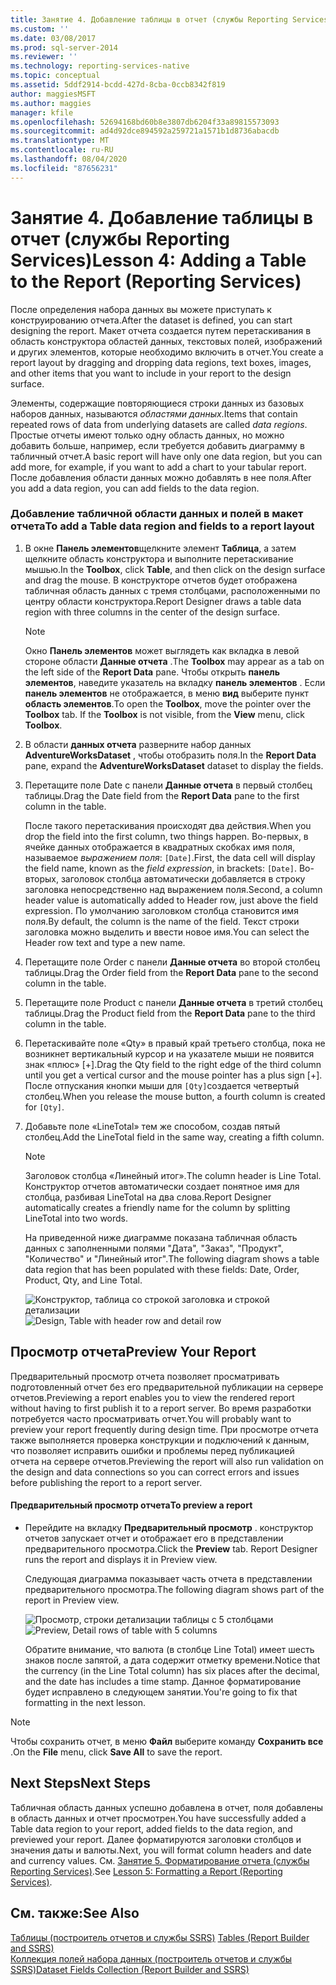 ```yaml
---
title: Занятие 4. Добавление таблицы в отчет (службы Reporting Services) | Документы Майкрософт
ms.custom: ''
ms.date: 03/08/2017
ms.prod: sql-server-2014
ms.reviewer: ''
ms.technology: reporting-services-native
ms.topic: conceptual
ms.assetid: 5ddf2914-bcdd-427d-8cba-0ccb8342f819
author: maggiesMSFT
ms.author: maggies
manager: kfile
ms.openlocfilehash: 52694168bd60b8e3807db6204f33a89815573093
ms.sourcegitcommit: ad4d92dce894592a259721a1571b1d8736abacdb
ms.translationtype: MT
ms.contentlocale: ru-RU
ms.lasthandoff: 08/04/2020
ms.locfileid: "87656231"
---
```

# <a name="lesson-4-adding-a-table-to-the-report-reporting-services"></a><span data-ttu-id="1fc7b-102">Занятие 4. Добавление таблицы в отчет (службы Reporting Services)</span><span class="sxs-lookup"><span data-stu-id="1fc7b-102">Lesson 4: Adding a Table to the Report (Reporting Services)</span></span>
  <span data-ttu-id="1fc7b-103">После определения набора данных вы можете приступать к конструированию отчета.</span><span class="sxs-lookup"><span data-stu-id="1fc7b-103">After the dataset is defined, you can start designing the report.</span></span> <span data-ttu-id="1fc7b-104">Макет отчета создается путем перетаскивания в область конструктора областей данных, текстовых полей, изображений и других элементов, которые необходимо включить в отчет.</span><span class="sxs-lookup"><span data-stu-id="1fc7b-104">You create a report layout by dragging and dropping data regions, text boxes, images, and other items that you want to include in your report to the design surface.</span></span>  
  
 <span data-ttu-id="1fc7b-105">Элементы, содержащие повторяющиеся строки данных из базовых наборов данных, называются *областями данных*.</span><span class="sxs-lookup"><span data-stu-id="1fc7b-105">Items that contain repeated rows of data from underlying datasets are called *data regions*.</span></span> <span data-ttu-id="1fc7b-106">Простые отчеты имеют только одну область данных, но можно добавить больше, например, если требуется добавить диаграмму в табличный отчет.</span><span class="sxs-lookup"><span data-stu-id="1fc7b-106">A basic report will have only one data region, but you can add more, for example, if you want to add a chart to your tabular report.</span></span> <span data-ttu-id="1fc7b-107">После добавления области данных можно добавлять в нее поля.</span><span class="sxs-lookup"><span data-stu-id="1fc7b-107">After you add a data region, you can add fields to the data region.</span></span>  
  
### <a name="to-add-a-table-data-region-and-fields-to-a-report-layout"></a><span data-ttu-id="1fc7b-108">Добавление табличной области данных и полей в макет отчета</span><span class="sxs-lookup"><span data-stu-id="1fc7b-108">To add a Table data region and fields to a report layout</span></span>  
  
1.  <span data-ttu-id="1fc7b-109">В окне **Панель элементов**щелкните элемент **Таблица**, а затем щелкните область конструктора и выполните перетаскивание мышью.</span><span class="sxs-lookup"><span data-stu-id="1fc7b-109">In the **Toolbox**, click **Table**, and then click on the design surface and drag the mouse.</span></span> <span data-ttu-id="1fc7b-110">В конструкторе отчетов будет отображена табличная область данных с тремя столбцами, расположенными по центру области конструктора.</span><span class="sxs-lookup"><span data-stu-id="1fc7b-110">Report Designer draws a table data region with three columns in the center of the design surface.</span></span>  
  
    > [!NOTE]  
    >  <span data-ttu-id="1fc7b-111">Окно **Панель элементов** может выглядеть как вкладка в левой стороне области **Данные отчета** .</span><span class="sxs-lookup"><span data-stu-id="1fc7b-111">The **Toolbox** may appear as a tab on the left side of the **Report Data** pane.</span></span> <span data-ttu-id="1fc7b-112">Чтобы открыть **панель элементов**, наведите указатель на вкладку **панель элементов** . Если **панель элементов** не отображается, в меню **вид** выберите пункт **область элементов**.</span><span class="sxs-lookup"><span data-stu-id="1fc7b-112">To open the **Toolbox**, move the pointer over the **Toolbox** tab. If the **Toolbox** is not visible, from the **View** menu, click **Toolbox**.</span></span>  
  
2.  <span data-ttu-id="1fc7b-113">В области **данных отчета** разверните набор данных **AdventureWorksDataset** , чтобы отобразить поля.</span><span class="sxs-lookup"><span data-stu-id="1fc7b-113">In the **Report Data** pane, expand the **AdventureWorksDataset** dataset to display the fields.</span></span>  
  
3.  <span data-ttu-id="1fc7b-114">Перетащите поле Date с панели **Данные отчета** в первый столбец таблицы.</span><span class="sxs-lookup"><span data-stu-id="1fc7b-114">Drag the Date field from the **Report Data** pane to the first column in the table.</span></span>  
  
     <span data-ttu-id="1fc7b-115">После такого перетаскивания происходят два действия.</span><span class="sxs-lookup"><span data-stu-id="1fc7b-115">When you drop the field into the first column, two things happen.</span></span> <span data-ttu-id="1fc7b-116">Во-первых, в ячейке данных отображается в квадратных скобках имя поля, называемое *выражением поля*: `[Date]`.</span><span class="sxs-lookup"><span data-stu-id="1fc7b-116">First, the data cell will display the field name, known as the *field expression*, in brackets: `[Date]`.</span></span> <span data-ttu-id="1fc7b-117">Во-вторых, заголовок столбца автоматически добавляется в строку заголовка непосредственно над выражением поля.</span><span class="sxs-lookup"><span data-stu-id="1fc7b-117">Second, a column header value is automatically added to Header row, just above the field expression.</span></span> <span data-ttu-id="1fc7b-118">По умолчанию заголовком столбца становится имя поля.</span><span class="sxs-lookup"><span data-stu-id="1fc7b-118">By default, the column is the name of the field.</span></span> <span data-ttu-id="1fc7b-119">Текст строки заголовка можно выделить и ввести новое имя.</span><span class="sxs-lookup"><span data-stu-id="1fc7b-119">You can select the Header row text and type a new name.</span></span>  
  
4.  <span data-ttu-id="1fc7b-120">Перетащите поле Order с панели **Данные отчета** во второй столбец таблицы.</span><span class="sxs-lookup"><span data-stu-id="1fc7b-120">Drag the Order field from the **Report Data** pane to the second column in the table.</span></span>  
  
5.  <span data-ttu-id="1fc7b-121">Перетащите поле Product с панели **Данные отчета** в третий столбец таблицы.</span><span class="sxs-lookup"><span data-stu-id="1fc7b-121">Drag the Product field from the **Report Data** pane to the third column in the table.</span></span>  
  
6.  <span data-ttu-id="1fc7b-122">Перетаскивайте поле «Qty» в правый край третьего столбца, пока не возникнет вертикальный курсор и на указателе мыши не появится знак «плюс» [+].</span><span class="sxs-lookup"><span data-stu-id="1fc7b-122">Drag the Qty field to the right edge of the third column until you get a vertical cursor and the mouse pointer has a plus sign [+].</span></span> <span data-ttu-id="1fc7b-123">После отпускания кнопки мыши для `[Qty]`создается четвертый столбец.</span><span class="sxs-lookup"><span data-stu-id="1fc7b-123">When you release the mouse button, a fourth column is created for `[Qty]`.</span></span>  
  
7.  <span data-ttu-id="1fc7b-124">Добавьте поле «LineTotal» тем же способом, создав пятый столбец.</span><span class="sxs-lookup"><span data-stu-id="1fc7b-124">Add the LineTotal field in the same way, creating a fifth column.</span></span>  
  
    > [!NOTE]  
    >  <span data-ttu-id="1fc7b-125">Заголовок столбца «Линейный итог».</span><span class="sxs-lookup"><span data-stu-id="1fc7b-125">The column header is Line Total.</span></span> <span data-ttu-id="1fc7b-126">Конструктор отчетов автоматически создает понятное имя для столбца, разбивая LineTotal на два слова.</span><span class="sxs-lookup"><span data-stu-id="1fc7b-126">Report Designer automatically creates a friendly name for the column by splitting LineTotal into two words.</span></span>  
  
     <span data-ttu-id="1fc7b-127">На приведенной ниже диаграмме показана табличная область данных с заполненными полями "Дата", "Заказ", "Продукт", "Количество" и "Линейный итог".</span><span class="sxs-lookup"><span data-stu-id="1fc7b-127">The following diagram shows a table data region that has been populated with these fields: Date, Order, Product, Qty, and Line Total.</span></span>  
  
     <span data-ttu-id="1fc7b-128">![Конструктор, таблица со строкой заголовка и строкой детализации](../../2014/tutorials/media/rs-basictabledetailsdesign.gif "Конструктор, таблица со строкой заголовка и строкой детализации")</span><span class="sxs-lookup"><span data-stu-id="1fc7b-128">![Design, Table with header row and detail row](../../2014/tutorials/media/rs-basictabledetailsdesign.gif "Design, Table with header row and detail row")</span></span>  
  
## <a name="preview-your-report"></a><span data-ttu-id="1fc7b-129">Просмотр отчета</span><span class="sxs-lookup"><span data-stu-id="1fc7b-129">Preview Your Report</span></span>  
 <span data-ttu-id="1fc7b-130">Предварительный просмотр отчета позволяет просматривать подготовленный отчет без его предварительной публикации на сервере отчетов.</span><span class="sxs-lookup"><span data-stu-id="1fc7b-130">Previewing a report enables you to view the rendered report without having to first publish it to a report server.</span></span> <span data-ttu-id="1fc7b-131">Во время разработки потребуется часто просматривать отчет.</span><span class="sxs-lookup"><span data-stu-id="1fc7b-131">You will probably want to preview your report frequently during design time.</span></span> <span data-ttu-id="1fc7b-132">При просмотре отчета также выполняется проверка конструкции и подключений к данным, что позволяет исправить ошибки и проблемы перед публикацией отчета на сервере отчетов.</span><span class="sxs-lookup"><span data-stu-id="1fc7b-132">Previewing the report will also run validation on the design and data connections so you can correct errors and issues before publishing the report to a report server.</span></span>  
  
#### <a name="to-preview-a-report"></a><span data-ttu-id="1fc7b-133">Предварительный просмотр отчета</span><span class="sxs-lookup"><span data-stu-id="1fc7b-133">To preview a report</span></span>  
  
-   <span data-ttu-id="1fc7b-134">Перейдите на вкладку **Предварительный просмотр** . конструктор отчетов запускает отчет и отображает его в представлении предварительного просмотра.</span><span class="sxs-lookup"><span data-stu-id="1fc7b-134">Click the **Preview** tab. Report Designer runs the report and displays it in Preview view.</span></span>  
  
     <span data-ttu-id="1fc7b-135">Следующая диаграмма показывает часть отчета в представлении предварительного просмотра.</span><span class="sxs-lookup"><span data-stu-id="1fc7b-135">The following diagram shows part of the report in Preview view.</span></span>  
  
     <span data-ttu-id="1fc7b-136">![Просмотр, строки детализации таблицы с 5 столбцами](../../2014/tutorials/media/rs-basictabledetailspreview.gif "Просмотр, строки детализации таблицы с 5 столбцами")</span><span class="sxs-lookup"><span data-stu-id="1fc7b-136">![Preview, Detail rows of table with 5 columns](../../2014/tutorials/media/rs-basictabledetailspreview.gif "Preview, Detail rows of table with 5 columns")</span></span>  
  
     <span data-ttu-id="1fc7b-137">Обратите внимание, что валюта (в столбце Line Total) имеет шесть знаков после запятой, а дата содержит отметку времени.</span><span class="sxs-lookup"><span data-stu-id="1fc7b-137">Notice that the currency (in the Line Total column) has six places after the decimal, and the date has includes a time stamp.</span></span> <span data-ttu-id="1fc7b-138">Данное форматирование будет исправлено в следующем занятии.</span><span class="sxs-lookup"><span data-stu-id="1fc7b-138">You're going to fix that formatting in the next lesson.</span></span>  
  
> [!NOTE]  
>  <span data-ttu-id="1fc7b-139">Чтобы сохранить отчет, в меню **Файл** выберите команду **Сохранить все** .</span><span class="sxs-lookup"><span data-stu-id="1fc7b-139">On the **File** menu, click **Save All** to save the report.</span></span>  
  
## <a name="next-steps"></a><span data-ttu-id="1fc7b-140">Next Steps</span><span class="sxs-lookup"><span data-stu-id="1fc7b-140">Next Steps</span></span>  
 <span data-ttu-id="1fc7b-141">Табличная область данных успешно добавлена в отчет, поля добавлены в область данных и отчет просмотрен.</span><span class="sxs-lookup"><span data-stu-id="1fc7b-141">You have successfully added a Table data region to your report, added fields to the data region, and previewed your report.</span></span> <span data-ttu-id="1fc7b-142">Далее форматируются заголовки столбцов и значения даты и валюты.</span><span class="sxs-lookup"><span data-stu-id="1fc7b-142">Next, you will format column headers and date and currency values.</span></span> <span data-ttu-id="1fc7b-143">См. [Занятие 5. Форматирование отчета (службы Reporting Services)](../reporting-services/lesson-5-formatting-a-report-reporting-services.md).</span><span class="sxs-lookup"><span data-stu-id="1fc7b-143">See [Lesson 5: Formatting a Report &#40;Reporting Services&#41;](../reporting-services/lesson-5-formatting-a-report-reporting-services.md).</span></span>  
  
## <a name="see-also"></a><span data-ttu-id="1fc7b-144">См. также:</span><span class="sxs-lookup"><span data-stu-id="1fc7b-144">See Also</span></span>  
 <span data-ttu-id="1fc7b-145">[Таблицы &#40;построитель отчетов и службы SSRS&#41;](report-design/tables-report-builder-and-ssrs.md) </span><span class="sxs-lookup"><span data-stu-id="1fc7b-145">[Tables &#40;Report Builder  and SSRS&#41;](report-design/tables-report-builder-and-ssrs.md) </span></span>  
 [<span data-ttu-id="1fc7b-146">Коллекция полей набора данных (построитель отчетов и службы SSRS)</span><span class="sxs-lookup"><span data-stu-id="1fc7b-146">Dataset Fields Collection &#40;Report Builder and SSRS&#41;</span></span>](report-data/dataset-fields-collection-report-builder-and-ssrs.md)  
  
  
